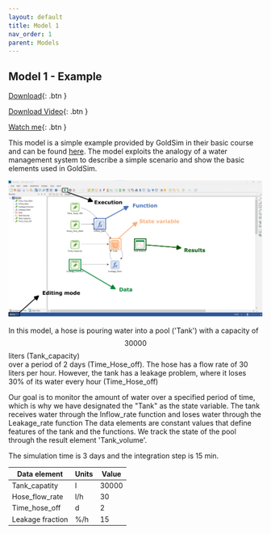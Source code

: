 ```yaml
---
layout: default
title: Model 1
nav_order: 1
parent: Models
---
```


## Model 1 - Example

[Download](https://github.com/SergioCoboLopez/Workshop_ESA/blob/main/GoldSim_Models/Model1_Example.gsm){: .btn }

[Download Video](https://github.com/SergioCoboLopez/Workshop_ESA/tree/main/data/videos){: .btn }

[Watch me](https://www.youtube.com/watch?v=htNLMYaaiCE){: .btn }

This model is a simple example provided by GoldSim in their basic course and can be found [here](https://www.goldsim.com/Courses/BasicGoldSim/Unit3/Lesson2/). 
The model exploits the analogy of a water management system to describe
a simple scenario and show the basic elements used in GoldSim. 

![Figure](../figures/Simple_model_explanation.PNG)

In this model, a hose is pouring water into a pool ('Tank') with a capacity of $$30000$$ liters (Tank_capacity)  
over a period of 2 days (Time_Hose_off). The hose has a flow rate of 30 liters per hour. However, the tank 
has a leakage problem, where it loses 30% of its water every hour (Time_Hose_off)

Our goal is to monitor the amount of water over a specified period of time, which is why we have designated
 the "Tank" as the state variable. The tank receives water through the Inflow_rate function and loses water
 through the Leakage_rate function The data elements are constant values that define features of the tank and
the functions. We track the state of the pool through the result element 'Tank_volume'.

The simulation time is 3 days and the integration step is 15 min.

|Data element|Units|Value|
|------------|----------|-------|
|Tank_capatity   |l  |30000|
|Hose_flow_rate  |l/h|30  |
|Time_hose_off   |d  |2    |
|Leakage fraction|%/h|15|





